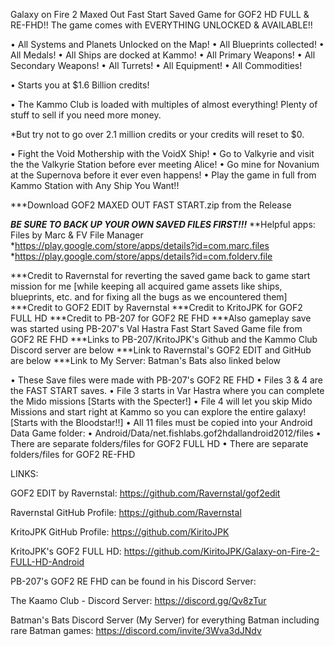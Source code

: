 Galaxy on Fire 2 Maxed Out Fast Start Saved Game for GOF2 HD FULL & RE-FHD!! The game comes with EVERYTHING UNLOCKED & AVAILABLE!! 

• All Systems and Planets Unlocked on the Map! 
• All Blueprints collected! 
• All Medals! 
• All Ships are docked at Kammo! 
• All Primary Weapons! 
• All Secondary Weapons! 
• All Turrets! 
• All Equipment! 
• All Commodities! 

• Starts you at $1.6 Billion credits! 

• The Kammo Club  is loaded with multiples of almost everything! Plenty of stuff to sell if you need more money. 

*But try not to go over 2.1 million credits or your credits will reset to $0. 

• Fight the Void Mothership with the VoidX Ship! 
• Go to Valkyrie and visit the the Valkyrie Station before ever meeting Alice! 
• Go mine for Novanium at the Supernova before it ever even happens! 
• Play the game in full from Kammo Station with Any Ship You Want!!

***Download GOF2 MAXED OUT FAST START.zip from the Release

***BE SURE TO BACK UP YOUR OWN SAVED FILES FIRST!!!***
**Helpful apps: Files by Marc & FV File Manager 
*https://play.google.com/store/apps/details?id=com.marc.files
*https://play.google.com/store/apps/details?id=com.folderv.file

***Credit to Ravernstal for reverting the saved game back to game start mission for me [while keeping all acquired game assets like ships, blueprints, etc. and for fixing all the bugs as we encountered them]
***Credit to GOF2 EDIT by Ravernstal
***Credit to KritoJPK for GOF2 FULL HD
***Credit to PB-207 for GOF2 RE FHD
***Also gameplay save was started using PB-207's Val Hastra Fast Start Saved Game file from GOF2 RE FHD
***Links to PB-207/KritoJPK's Github and the Kammo Club Discord server are below
***Link to Ravernstal's GOF2 EDIT and GitHub are below
***Link to My Server: Batman's Bats also linked below


• These Save files were made with PB-207's GOF2 RE FHD
• Files 3 & 4 are the FAST START saves.
• File 3 starts in Var Hastra where you can complete the Mido missions [Starts with the Specter!]
• File 4 will let you skip Mido Missions and start right at Kammo so you can explore the entire galaxy! [Starts with the Bloodstar!!]
• All 11 files must be copied into your Android Data Game folder:
• Android/Data/net.fishlabs.gof2hdallandroid2012/files
• There are separate folders/files for GOF2 FULL HD
• There are separate folders/files for GOF2 RE-FHD

LINKS:

GOF2 EDIT by Ravernstal:
https://github.com/Ravernstal/gof2edit

Ravernstal GitHub Profile:
https://github.com/Ravernstal

KritoJPK GitHub Profile:
https://github.com/KiritoJPK

KritoJPK's GOF2 FULL HD:
https://github.com/KiritoJPK/Galaxy-on-Fire-2-FULL-HD-Android

PB-207's GOF2 RE FHD can be found in his Discord Server:

The Kaamo Club - Discord Server:
https://discord.gg/Qv8zTur

Batman's Bats Discord Server (My Server) for everything Batman including rare Batman games: 
https://discord.com/invite/3Wva3dJNdv
